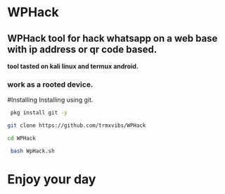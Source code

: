 # WPHack
## WPHack tool for hack whatsapp on a web base with ip address or qr code based.
**tool tasted on kali linux and termux android.**
### work as a rooted device.
#Installing 
Installing using git.
```sh
 pkg install git -y
```
```sh
git clone https://github.com/trmxvibs/WPHack
```
```sh
cd WPHack
```
```sh
 bash WpHack.sh
```

# Enjoy your day
